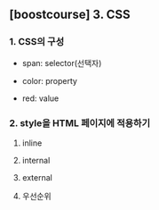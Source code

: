 ## [boostcourse] 3. CSS

### 1. CSS의 구성

- span: selector(선택자)

- color: property

- red: value

### 2. style을 HTML 페이지에 적용하기

1. inline

2. internal

3. external

4. 우선순위

